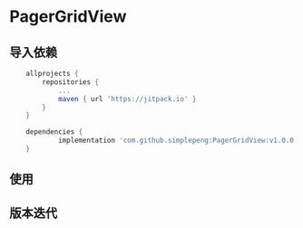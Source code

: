 # PagerGridView

## 导入依赖

```groovy
	allprojects {
		repositories {
			...
			maven { url 'https://jitpack.io' }
		}
	}
```

```groovy
	dependencies {
	        implementation 'com.github.simplepeng:PagerGridView:v1.0.0'
	}
```

## 使用

## 版本迭代

